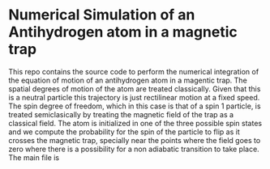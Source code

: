 # Numerical Simulation of an Antihydrogen atom in a magnetic trap
This repo contains the source code to perform the numerical integration of the equation of motion of an antihydrogen atom in a magentic trap.
The spatial degrees of motion of the atom are treated classically. Given that this is a neutral particle this trajectory is just rectilinear motion at a fixed speed. The spin degree of freedom, which in this case is that of a spin 1 particle, is treated semiclasically by treating the magnetic field of the trap as a classical field. 
The atom is initialized in one of the three possible spin states and we compute the probability for the spin of the particle to flip as it crosses the magnetic trap, specially near the points where the field goes to zero where there is a possibility for a non adiabatic transition to take place. 
The main file is 
